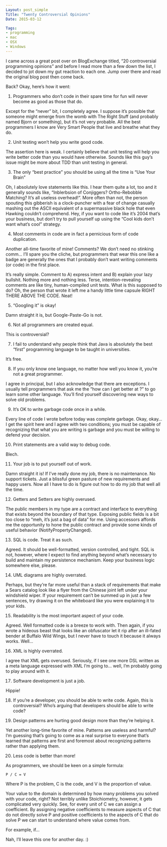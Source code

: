 ```yaml
---
Layout: post_simple
Title: "Twenty Controversial Opinions"
Date: 2015-03-12 

Tags:
- programming
- mac
- OSX
- Windows
---
```


I came across a great post over on BlogExchange titled, “20 controversial programming opinions” and before I read more than a few down the list, I decided to jot down my gut reaction to each one. Jump over there and read the original blog post then come back.

Back? Okay, here’s how it went:

1. Programmers who don’t code in their spare time for fun will never become as good as those that do.

Except for the “never” bit, I completely agree. I suppose it’s possible that someone might emerge from the womb with The Right Stuff (and probably named Bjorn or something), but it’s not very probable. All the best programmers I know are Very Smart People that live and breathe what they do.

2. Unit testing won’t help you write good code.

The assertion here is weak. I certainly believe that unit testing will help you write better code than you would have otherwise. Sounds like this guy’s issue might be more about TDD than unit testing in general.

3. The only “best practice” you should be using all the time is “Use Your Brain”

Oh, I absolutely love statements like this. I hear them quite a lot, too and it generally sounds like, “Inblerbsion of Conjiggers? Ortho-Rebobble Matching? It’s all useless overhead!“. More often than not, the person spouting this gibberish is a clock-puncher with a fear of change casually mashing out the ASCII equivalent of a supermassive black hole that even Hawking couldn’t comprehend. Hey, if you want to code like it’s 2004 that’s your business, but don’t try to pull yourself up using the “Cool kids don’t want what’s cool” strategy.

4. Most comments in code are in fact a pernicious form of code duplication.

Another all-time favorite of mine! Comments? We don’t need no stinking comm… I’ll spare you the cliche, but programmers that wear this one like a badge are generally the ones that I probably don’t want writing comments (or code) in the first place.

It’s really simple. Comment to A) express intent and B) explain your lazy bullshit. Nothing more and nothing less. Terse, intention-revealing comments are like tiny, human-compiled unit tests. What is this supposed to do? Oh, the person that wrote it left me a handy little time capsule RIGHT THERE ABOVE THE CODE. Neat!

5. “Googling it” is okay!

Damn straight it is, but Google-Paste-Go is not.

6. Not all programmers are created equal.

This is controversial?

7. I fail to understand why people think that Java is absolutely the best “first” programming language to be taught in universities.

It’s free.

8. If you only know one language, no matter how well you know it, you’re not a great programmer.

I agree in principal, but I also acknowledge that there are exceptions. I usually tell programmers that ask me the “how can I get better at <insert language>?” to go learn some other language. You’ll find yourself discovering new ways to solve old problems.

9. It’s OK to write garbage code once in a while.

Every line of code I wrote before today was complete garbage. Okay, okay… I get the spirit here and I agree with two conditions; you must be capable of recognizing that what you are writing is garbage and you must be willing to defend your decision.

10. Print statements are a valid way to debug code.

Blech.

11. Your job is to put yourself out of work.

Damn straight it is! If I’ve really done my job, there is no maintenance. No support tickets. Just a blissful green pasture of new requirements and happy users. Now all I have to do is figure out how to do my job that well all the time.

12. Getters and Setters are highly overused.

The public members in my type are a contract and interface to everything that exists beyond the boundary of that type. Exposing public fields is a bit too close to “meh, it’s just a bag of data” for me. Using accessors affords me the opportunity to hone the public contract and provide some kinds of useful behavior (NotifyPropertyChanged).

13. SQL is code. Treat it as such.

Agreed. It should be well-formatted, version controlled, and tight. SQL is not, however, where I expect to find anything beyond what’s necessary to build and maintain my persistence mechanism. Keep your business logic somewhere else, please.

14. UML diagrams are highly overrated.

Perhaps, but they’re far more useful than a stack of requirements that make a Sears catalog look like a flyer from the Chinese joint left under your windshield wiper. If your requirement can’t be summed up in just a few sentences, try drawing it on the whiteboard like you were explaining it to your kids.

15. Readability is the most important aspect of your code.

Agreed. Well formatted code is a breeze to work with. Then again, if you wrote a hideous beast that looks like an obfuscator let it rip after an ill-fated bender at Buffalo Wild Wings, but I never have to touch it because it always works. Well…

16. XML is highly overrated.

I agree that XML gets overused. Seriously, if I see one more DSL written as a meta language expressed with XML I’m going to… well, I’m probably going to play around with it.

17. Software development is just a job.

Hippie!

18. If you’re a developer, you should be able to write code.
Again, this is controversial? Who’s arguing that developers should be able to write code?

19. Design patterns are hurting good design more than they’re helping it.

Yet another long-time favorite of mine. Patterns are useless and harmful? I’m guessing that’s going to come as a real surprise to everyone that’s learned that patterns are first and foremost about recognizing patterns rather than applying them.

20. Less code is better than more!

As programmers, we should be keen on a simple formula:

    P / C = V

Where P is the problem, C is the code, and V is the proportion of value.

Your value to the domain is determined by how many problems you solved with your code, right? Not terribly unlike Stoichiometry, however, it gets complicated very quickly. See, for every unit of C we can assign a coefficient. By assigning negative coefficients to measure aspects of C that do not directly solve P and positive coefficients to the aspects of C that do solve P we can start to understand where value comes from.

For example, if…

Nah, I’ll leave this one for another day. :)
